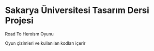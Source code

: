 # Sakarya Üniversitesi Tasarım Dersi Projesi
 Road To Heroism Oyunu 
 
 Oyun çizimleri ve kullanılan kodları içerir

